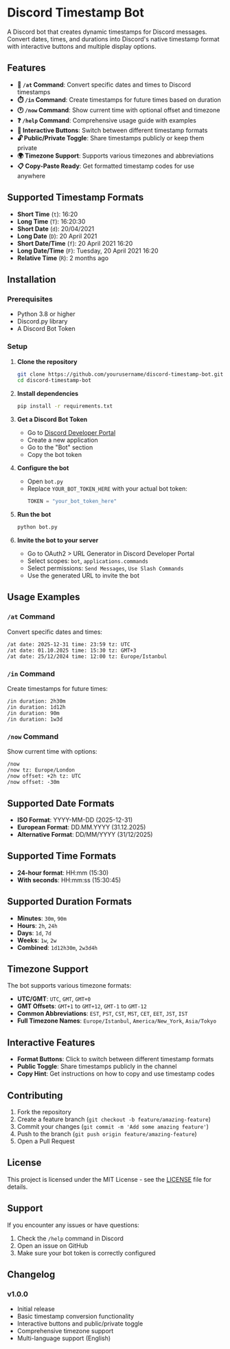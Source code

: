 # Discord Timestamp Bot

A Discord bot that creates dynamic timestamps for Discord messages. Convert dates, times, and durations into Discord's native timestamp format with interactive buttons and multiple display options.

## Features

- **📅 `/at` Command**: Convert specific dates and times to Discord timestamps
- **⏱️ `/in` Command**: Create timestamps for future times based on duration
- **🕐 `/now` Command**: Show current time with optional offset and timezone
- **❓ `/help` Command**: Comprehensive usage guide with examples
- **🔄 Interactive Buttons**: Switch between different timestamp formats
- **🔓 Public/Private Toggle**: Share timestamps publicly or keep them private
- **🌍 Timezone Support**: Supports various timezones and abbreviations
- **📋 Copy-Paste Ready**: Get formatted timestamp codes for use anywhere

## Supported Timestamp Formats

- **Short Time** (`t`): 16:20
- **Long Time** (`T`): 16:20:30
- **Short Date** (`d`): 20/04/2021
- **Long Date** (`D`): 20 April 2021
- **Short Date/Time** (`f`): 20 April 2021 16:20
- **Long Date/Time** (`F`): Tuesday, 20 April 2021 16:20
- **Relative Time** (`R`): 2 months ago

## Installation

### Prerequisites

- Python 3.8 or higher
- Discord.py library
- A Discord Bot Token

### Setup

1. **Clone the repository**
   ```bash
   git clone https://github.com/yourusername/discord-timestamp-bot.git
   cd discord-timestamp-bot
   ```

2. **Install dependencies**
   ```bash
   pip install -r requirements.txt
   ```

3. **Get a Discord Bot Token**
   - Go to [Discord Developer Portal](https://discord.com/developers/applications)
   - Create a new application
   - Go to the "Bot" section
   - Copy the bot token

4. **Configure the bot**
   - Open `bot.py`
   - Replace `YOUR_BOT_TOKEN_HERE` with your actual bot token:
     ```python
     TOKEN = "your_bot_token_here"
     ```

5. **Run the bot**
   ```bash
   python bot.py
   ```

6. **Invite the bot to your server**
   - Go to OAuth2 > URL Generator in Discord Developer Portal
   - Select scopes: `bot`, `applications.commands`
   - Select permissions: `Send Messages`, `Use Slash Commands`
   - Use the generated URL to invite the bot

## Usage Examples

### `/at` Command
Convert specific dates and times:
```
/at date: 2025-12-31 time: 23:59 tz: UTC
/at date: 01.10.2025 time: 15:30 tz: GMT+3
/at date: 25/12/2024 time: 12:00 tz: Europe/Istanbul
```

### `/in` Command
Create timestamps for future times:
```
/in duration: 2h30m
/in duration: 1d12h
/in duration: 90m
/in duration: 1w3d
```

### `/now` Command
Show current time with options:
```
/now
/now tz: Europe/London
/now offset: +2h tz: UTC
/now offset: -30m
```

## Supported Date Formats

- **ISO Format**: YYYY-MM-DD (2025-12-31)
- **European Format**: DD.MM.YYYY (31.12.2025)
- **Alternative Format**: DD/MM/YYYY (31/12/2025)

## Supported Time Formats

- **24-hour format**: HH:mm (15:30)
- **With seconds**: HH:mm:ss (15:30:45)

## Supported Duration Formats

- **Minutes**: `30m`, `90m`
- **Hours**: `2h`, `24h`
- **Days**: `1d`, `7d`
- **Weeks**: `1w`, `2w`
- **Combined**: `1d12h30m`, `2w3d4h`

## Timezone Support

The bot supports various timezone formats:
- **UTC/GMT**: `UTC`, `GMT`, `GMT+0`
- **GMT Offsets**: `GMT+1` to `GMT+12`, `GMT-1` to `GMT-12`
- **Common Abbreviations**: `EST`, `PST`, `CST`, `MST`, `CET`, `EET`, `JST`, `IST`
- **Full Timezone Names**: `Europe/Istanbul`, `America/New_York`, `Asia/Tokyo`

## Interactive Features

- **Format Buttons**: Click to switch between different timestamp formats
- **Public Toggle**: Share timestamps publicly in the channel
- **Copy Hint**: Get instructions on how to copy and use timestamp codes

## Contributing

1. Fork the repository
2. Create a feature branch (`git checkout -b feature/amazing-feature`)
3. Commit your changes (`git commit -m 'Add some amazing feature'`)
4. Push to the branch (`git push origin feature/amazing-feature`)
5. Open a Pull Request

## License

This project is licensed under the MIT License - see the [LICENSE](LICENSE) file for details.

## Support

If you encounter any issues or have questions:
1. Check the `/help` command in Discord
2. Open an issue on GitHub
3. Make sure your bot token is correctly configured

## Changelog

### v1.0.0
- Initial release
- Basic timestamp conversion functionality
- Interactive buttons and public/private toggle
- Comprehensive timezone support
- Multi-language support (English)